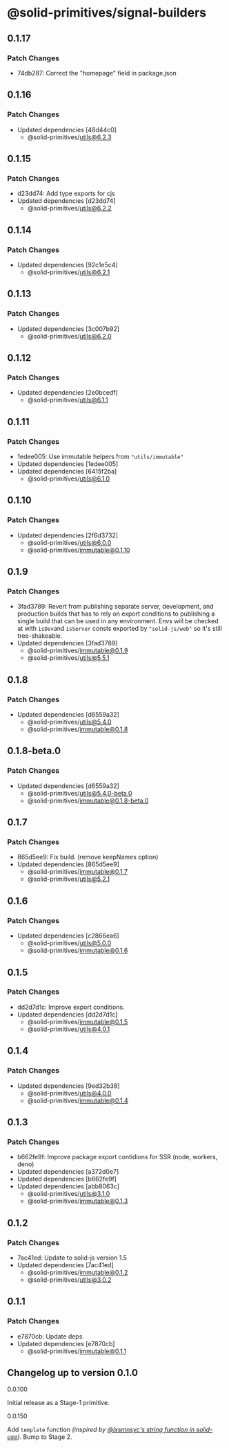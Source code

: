 # @solid-primitives/signal-builders

## 0.1.17

### Patch Changes

- 74db287: Correct the "homepage" field in package.json

## 0.1.16

### Patch Changes

- Updated dependencies [48d44c0]
  - @solid-primitives/utils@6.2.3

## 0.1.15

### Patch Changes

- d23dd74: Add type exports for cjs
- Updated dependencies [d23dd74]
  - @solid-primitives/utils@6.2.2

## 0.1.14

### Patch Changes

- Updated dependencies [92c1e5c4]
  - @solid-primitives/utils@6.2.1

## 0.1.13

### Patch Changes

- Updated dependencies [3c007b92]
  - @solid-primitives/utils@6.2.0

## 0.1.12

### Patch Changes

- Updated dependencies [2e0bcedf]
  - @solid-primitives/utils@6.1.1

## 0.1.11

### Patch Changes

- 1edee005: Use immutable helpers from `"utils/immutable"`
- Updated dependencies [1edee005]
- Updated dependencies [6415f2ba]
  - @solid-primitives/utils@6.1.0

## 0.1.10

### Patch Changes

- Updated dependencies [2f6d3732]
  - @solid-primitives/utils@6.0.0
  - @solid-primitives/immutable@0.1.10

## 0.1.9

### Patch Changes

- 3fad3789: Revert from publishing separate server, development, and production builds that has to rely on export conditions
  to publishing a single build that can be used in any environment.
  Envs will be checked at with `isDev`and `isServer` consts exported by `"solid-js/web"` so it's still tree-shakeable.
- Updated dependencies [3fad3789]
  - @solid-primitives/immutable@0.1.9
  - @solid-primitives/utils@5.5.1

## 0.1.8

### Patch Changes

- Updated dependencies [d6559a32]
  - @solid-primitives/utils@5.4.0
  - @solid-primitives/immutable@0.1.8

## 0.1.8-beta.0

### Patch Changes

- Updated dependencies [d6559a32]
  - @solid-primitives/utils@5.4.0-beta.0
  - @solid-primitives/immutable@0.1.8-beta.0

## 0.1.7

### Patch Changes

- 865d5ee9: Fix build. (remove keepNames option)
- Updated dependencies [865d5ee9]
  - @solid-primitives/immutable@0.1.7
  - @solid-primitives/utils@5.2.1

## 0.1.6

### Patch Changes

- Updated dependencies [c2866ea6]
  - @solid-primitives/utils@5.0.0
  - @solid-primitives/immutable@0.1.6

## 0.1.5

### Patch Changes

- dd2d7d1c: Improve export conditions.
- Updated dependencies [dd2d7d1c]
  - @solid-primitives/immutable@0.1.5
  - @solid-primitives/utils@4.0.1

## 0.1.4

### Patch Changes

- Updated dependencies [9ed32b38]
  - @solid-primitives/utils@4.0.0
  - @solid-primitives/immutable@0.1.4

## 0.1.3

### Patch Changes

- b662fe9f: Improve package export contidions for SSR (node, workers, deno)
- Updated dependencies [a372d0e7]
- Updated dependencies [b662fe9f]
- Updated dependencies [abb8063c]
  - @solid-primitives/utils@3.1.0
  - @solid-primitives/immutable@0.1.3

## 0.1.2

### Patch Changes

- 7ac41ed: Update to solid-js version 1.5
- Updated dependencies [7ac41ed]
  - @solid-primitives/immutable@0.1.2
  - @solid-primitives/utils@3.0.2

## 0.1.1

### Patch Changes

- e7870cb: Update deps.
- Updated dependencies [e7870cb]
  - @solid-primitives/immutable@0.1.1

## Changelog up to version 0.1.0

0.0.100

Initial release as a Stage-1 primitive.

0.0.150

Add `template` function _(inspired by [@lxsmnsyc's string function in solid-use](#https://github.com/LXSMNSYC/solid-use/tree/main/packages/solid-use#string))_.
Bump to Stage 2.
